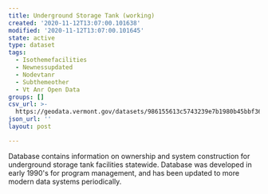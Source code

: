 ```yaml
---
title: Underground Storage Tank (working)
created: '2020-11-12T13:07:00.101638'
modified: '2020-11-12T13:07:00.101645'
state: active
type: dataset
tags:
  - Isothemefacilities
  - Newnessupdated
  - Nodevtanr
  - Subthemeother
  - Vt Anr Open Data
groups: []
csv_url: >-
  https://geodata.vermont.gov/datasets/986155613c5743239e7b1980b45bbf36_162.csv?outSR=%7B%22latestWkid%22%3A32145%2C%22wkid%22%3A32145%7D
json_url: ''
layout: post

---
```

Database contains information on ownership and system construction for underground storage tank facilities statewide. Database was developed in early 1990's for program management, and has been updated to more modern data systems periodically.
